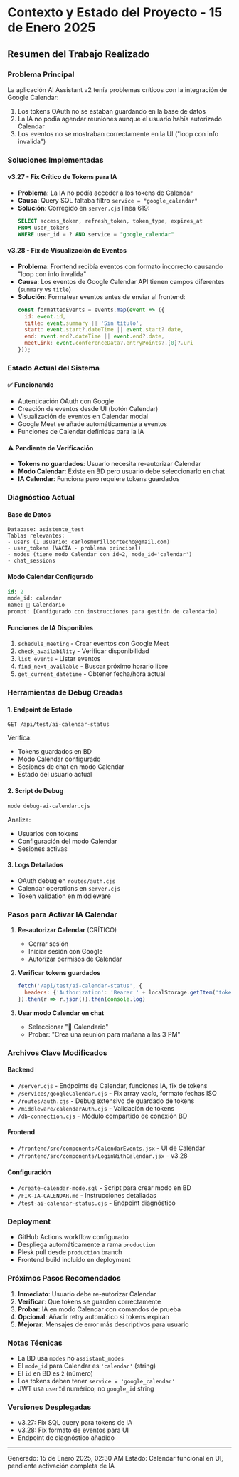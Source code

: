# Contexto y Estado del Proyecto - 15 de Enero 2025

## Resumen del Trabajo Realizado

### Problema Principal
La aplicación AI Assistant v2 tenía problemas críticos con la integración de Google Calendar:
1. Los tokens OAuth no se estaban guardando en la base de datos
2. La IA no podía agendar reuniones aunque el usuario había autorizado Calendar
3. Los eventos no se mostraban correctamente en la UI ("loop con info invalida")

### Soluciones Implementadas

#### v3.27 - Fix Crítico de Tokens para IA
- **Problema**: La IA no podía acceder a los tokens de Calendar
- **Causa**: Query SQL faltaba filtro `service = "google_calendar"`
- **Solución**: Corregido en `server.cjs` línea 619:
  ```sql
  SELECT access_token, refresh_token, token_type, expires_at 
  FROM user_tokens 
  WHERE user_id = ? AND service = "google_calendar"
  ```

#### v3.28 - Fix de Visualización de Eventos
- **Problema**: Frontend recibía eventos con formato incorrecto causando "loop con info invalida"
- **Causa**: Los eventos de Google Calendar API tienen campos diferentes (`summary` vs `title`)
- **Solución**: Formatear eventos antes de enviar al frontend:
  ```javascript
  const formattedEvents = events.map(event => ({
    id: event.id,
    title: event.summary || 'Sin título',
    start: event.start?.dateTime || event.start?.date,
    end: event.end?.dateTime || event.end?.date,
    meetLink: event.conferenceData?.entryPoints?.[0]?.uri
  }));
  ```

### Estado Actual del Sistema

#### ✅ Funcionando
- Autenticación OAuth con Google
- Creación de eventos desde UI (botón Calendar)
- Visualización de eventos en Calendar modal
- Google Meet se añade automáticamente a eventos
- Funciones de Calendar definidas para la IA

#### ⚠️ Pendiente de Verificación
- **Tokens no guardados**: Usuario necesita re-autorizar Calendar
- **Modo Calendar**: Existe en BD pero usuario debe seleccionarlo en chat
- **IA Calendar**: Funciona pero requiere tokens guardados

### Diagnóstico Actual

#### Base de Datos
```
Database: asistente_test
Tablas relevantes:
- users (1 usuario: carlosmurilloortecho@gmail.com)
- user_tokens (VACÍA - problema principal)
- modes (tiene modo Calendar con id=2, mode_id='calendar')
- chat_sessions
```

#### Modo Calendar Configurado
```sql
id: 2
mode_id: calendar
name: 📅 Calendario
prompt: [Configurado con instrucciones para gestión de calendario]
```

#### Funciones de IA Disponibles
1. `schedule_meeting` - Crear eventos con Google Meet
2. `check_availability` - Verificar disponibilidad
3. `list_events` - Listar eventos
4. `find_next_available` - Buscar próximo horario libre
5. `get_current_datetime` - Obtener fecha/hora actual

### Herramientas de Debug Creadas

#### 1. Endpoint de Estado
```
GET /api/test/ai-calendar-status
```
Verifica:
- Tokens guardados en BD
- Modo Calendar configurado
- Sesiones de chat en modo Calendar
- Estado del usuario actual

#### 2. Script de Debug
```bash
node debug-ai-calendar.cjs
```
Analiza:
- Usuarios con tokens
- Configuración del modo Calendar
- Sesiones activas

#### 3. Logs Detallados
- OAuth debug en `routes/auth.cjs`
- Calendar operations en `server.cjs`
- Token validation en middleware

### Pasos para Activar IA Calendar

1. **Re-autorizar Calendar** (CRÍTICO)
   - Cerrar sesión
   - Iniciar sesión con Google
   - Autorizar permisos de Calendar

2. **Verificar tokens guardados**
   ```javascript
   fetch('/api/test/ai-calendar-status', {
     headers: {'Authorization': 'Bearer ' + localStorage.getItem('token')}
   }).then(r => r.json()).then(console.log)
   ```

3. **Usar modo Calendar en chat**
   - Seleccionar "📅 Calendario"
   - Probar: "Crea una reunión para mañana a las 3 PM"

### Archivos Clave Modificados

#### Backend
- `/server.cjs` - Endpoints de Calendar, funciones IA, fix de tokens
- `/services/googleCalendar.cjs` - Fix array vacío, formato fechas ISO
- `/routes/auth.cjs` - Debug extensivo de guardado de tokens
- `/middleware/calendarAuth.cjs` - Validación de tokens
- `/db-connection.cjs` - Módulo compartido de conexión BD

#### Frontend  
- `/frontend/src/components/CalendarEvents.jsx` - UI de Calendar
- `/frontend/src/components/LoginWithCalendar.jsx` - v3.28

#### Configuración
- `/create-calendar-mode.sql` - Script para crear modo en BD
- `/FIX-IA-CALENDAR.md` - Instrucciones detalladas
- `/test-ai-calendar-status.cjs` - Endpoint diagnóstico

### Deployment
- GitHub Actions workflow configurado
- Despliega automáticamente a rama `production`
- Plesk pull desde `production` branch
- Frontend build incluido en deployment

### Próximos Pasos Recomendados

1. **Inmediato**: Usuario debe re-autorizar Calendar
2. **Verificar**: Que tokens se guarden correctamente
3. **Probar**: IA en modo Calendar con comandos de prueba
4. **Opcional**: Añadir retry automático si tokens expiran
5. **Mejorar**: Mensajes de error más descriptivos para usuario

### Notas Técnicas

- La BD usa `modes` no `assistant_modes`
- El `mode_id` para Calendar es `'calendar'` (string)
- El `id` en BD es `2` (número)
- Los tokens deben tener `service = 'google_calendar'`
- JWT usa `userId` numérico, no `google_id` string

### Versiones Desplegadas
- v3.27: Fix SQL query para tokens de IA
- v3.28: Fix formato de eventos para UI
- Endpoint de diagnóstico añadido

---
Generado: 15 de Enero 2025, 02:30 AM
Estado: Calendar funcional en UI, pendiente activación completa de IA